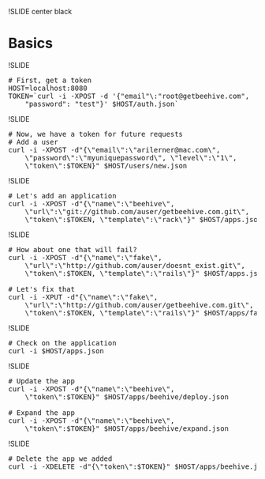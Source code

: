 !SLIDE center black
# Basics #

!SLIDE
<pre class="sunburst"><span class="Comment"><span class="Comment">#</span> First, get a token</span>&#x000A;HOST=localhost:8080&#x000A;TOKEN=<span class="String"><span class="String">`</span>curl -i -XPOST -d '{&quot;email&quot;\:&quot;root@getbeehive.com&quot;,
	&quot;password&quot;: &quot;test&quot;}' $HOST/auth.json<span class="String">`</span></span></pre>

!SLIDE
<pre class="sunburst"><span class="Comment"><span class="Comment">#</span> Now, we have a token for future requests</span>&#x000A;<span class="Comment"><span class="Comment">#</span> Add a user</span>&#x000A;curl -i -XPOST -d<span class="String"><span class="String">&quot;</span>{<span class="Constant">\&quot;</span>email<span class="Constant">\&quot;</span>:<span class="Constant">\&quot;</span>arilerner@mac.com<span class="Constant">\&quot;</span>,<span class="Constant">
	\&quot;</span>password<span class="Constant">\&quot;</span>:<span class="Constant">\&quot;</span>myuniquepassword<span class="Constant">\&quot;</span>, <span class="Constant">\&quot;</span>level<span class="Constant">\&quot;</span>:<span class="Constant">\&quot;</span>1<span class="Constant">\&quot;</span>,
	<span class="Constant">\&quot;</span>token<span class="Constant">\&quot;</span>:<span class="Variable"><span class="Variable">$</span>TOKEN</span>}<span class="String">&quot;</span></span> <span class="Variable"><span class="Variable">$</span>HOST</span>/users/new.json</pre>

!SLIDE
<pre class="sunburst"><span class="Comment"><span class="Comment">#</span> Let's add an application</span>&#x000A;curl -i -XPOST -d<span class="String"><span class="String">&quot;</span>{<span class="Constant">\&quot;</span>name<span class="Constant">\&quot;</span>:<span class="Constant">\&quot;</span>beehive<span class="Constant">\&quot;</span>,
	<span class="Constant">\&quot;</span>url<span class="Constant">\&quot;</span>:<span class="Constant">\&quot;</span>git://github.com/auser/getbeehive.com.git<span class="Constant">\&quot;</span>,
	<span class="Constant">\&quot;</span>token<span class="Constant">\&quot;</span>:<span class="Variable"><span class="Variable">$</span>TOKEN</span>, <span class="Constant">\&quot;</span>template<span class="Constant">\&quot;</span>:<span class="Constant">\&quot;</span>rack<span class="Constant">\&quot;</span>}<span class="String">&quot;</span></span> <span class="Variable"><span class="Variable">$</span>HOST</span>/apps.json</pre>

!SLIDE 
<pre class="sunburst"><span class="Comment"><span class="Comment">#</span> How about one that will fail?</span>&#x000A;curl -i -XPOST -d<span class="String"><span class="String">&quot;</span>{<span class="Constant">\&quot;</span>name<span class="Constant">\&quot;</span>:<span class="Constant">\&quot;</span>fake<span class="Constant">\&quot;</span>,
	<span class="Constant">\&quot;</span>url<span class="Constant">\&quot;</span>:<span class="Constant">\&quot;</span>http://github.com/auser/doesnt_exist.git<span class="Constant">\&quot;</span>, 
	<span class="Constant">\&quot;</span>token<span class="Constant">\&quot;</span>:<span class="Variable"><span class="Variable">$</span>TOKEN</span>, <span class="Constant">\&quot;</span>template<span class="Constant">\&quot;</span>:<span class="Constant">\&quot;</span>rails<span class="Constant">\&quot;</span>}<span class="String">&quot;</span></span> <span class="Variable"><span class="Variable">$</span>HOST</span>/apps.json&#x000A;&#x000A;<span class="Comment"><span class="Comment">#</span> Let's fix that</span>&#x000A;curl -i -XPUT -d<span class="String"><span class="String">&quot;</span>{<span class="Constant">\&quot;</span>name<span class="Constant">\&quot;</span>:<span class="Constant">\&quot;</span>fake<span class="Constant">\&quot;</span>,
	<span class="Constant">\&quot;</span>url<span class="Constant">\&quot;</span>:<span class="Constant">\&quot;</span>http://github.com/auser/getbeehive.com.git<span class="Constant">\&quot;</span>,
	<span class="Constant">\&quot;</span>token<span class="Constant">\&quot;</span>:<span class="Variable"><span class="Variable">$</span>TOKEN</span>, <span class="Constant">\&quot;</span>template<span class="Constant">\&quot;</span>:<span class="Constant">\&quot;</span>rails<span class="Constant">\&quot;</span>}<span class="String">&quot;</span></span> <span class="Variable"><span class="Variable">$</span>HOST</span>/apps/fake.json</pre>

!SLIDE 
<pre class="sunburst"><span class="Comment"><span class="Comment">#</span> Check on the application</span>&#x000A;curl -i <span class="Variable"><span class="Variable">$</span>HOST</span>/apps.json</pre>

!SLIDE 
<pre class="sunburst"><span class="Comment"><span class="Comment">#</span> Update the app</span>&#x000A;curl -i -XPOST -d<span class="String"><span class="String">&quot;</span>{<span class="Constant">\&quot;</span>name<span class="Constant">\&quot;</span>:<span class="Constant">\&quot;</span>beehive<span class="Constant">\&quot;</span>, 
	<span class="Constant">\&quot;</span>token<span class="Constant">\&quot;</span>:<span class="Variable"><span class="Variable">$</span>TOKEN</span>}<span class="String">&quot;</span></span> <span class="Variable"><span class="Variable">$</span>HOST</span>/apps/beehive/deploy.json&#x000A;&#x000A;<span class="Comment"><span class="Comment">#</span> Expand the app</span>&#x000A;curl -i -XPOST -d<span class="String"><span class="String">&quot;</span>{<span class="Constant">\&quot;</span>name<span class="Constant">\&quot;</span>:<span class="Constant">\&quot;</span>beehive<span class="Constant">\&quot;</span>,
	<span class="Constant">\&quot;</span>token<span class="Constant">\&quot;</span>:<span class="Variable"><span class="Variable">$</span>TOKEN</span>}<span class="String">&quot;</span></span> <span class="Variable"><span class="Variable">$</span>HOST</span>/apps/beehive/expand.json&#x000A;</pre>

!SLIDE
<pre class="sunburst">&#x000A;<span class="Comment"><span class="Comment">#</span> Delete the app we added</span>&#x000A;curl -i -XDELETE -d<span class="String"><span class="String">&quot;</span>{<span class="Constant">\&quot;</span>token<span class="Constant">\&quot;</span>:<span class="Variable"><span class="Variable">$</span>TOKEN</span>}<span class="String">&quot;</span></span> <span class="Variable"><span class="Variable">$</span>HOST</span>/apps/beehive.json</pre>
